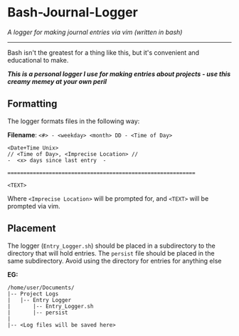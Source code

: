 # Bash-Journal-Logger
*A logger for making journal entries via vim (written in bash)*

----

Bash isn't the greatest for a thing like this, but it's convenient and educational to make. 

***This is a personal logger I use for making entries about projects - use this creamy memey at your own peril***

## Formatting

The logger formats files in the following way:

**Filename**: `<#> - <weekday> <month> DD - <Time of Day>`
```
<Date+Time Unix>
// <Time of Day>, <Imprecise Location> //
-  <x> days since last entry  -

===========================================================

<TEXT>
```

Where `<Imprecise Location>` will be prompted for, and `<TEXT>` will be prompted via vim. 




## Placement

The logger (`Entry_Logger.sh`) should be placed in a subdirectory to the directory that will hold entries. The `persist` file should be placed in the same subdirectory. Avoid using the directory for entries for anything else

**EG:**
```
/home/user/Documents/
|-- Project Logs
|   |-- Entry Logger
|       |-- Entry_Logger.sh
|       |-- persist
|
|-- <Log files will be saved here>
```
